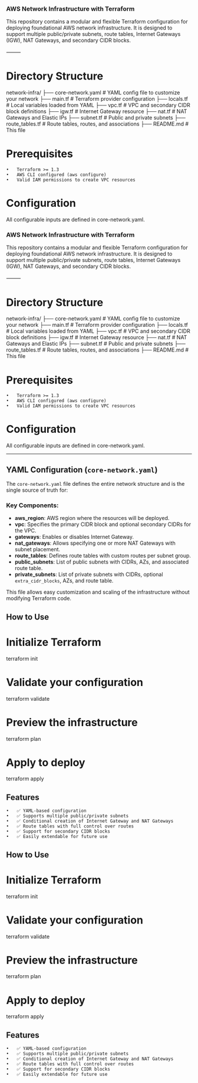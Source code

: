 ### AWS Network Infrastructure with Terraform

This repository contains a modular and flexible Terraform configuration for deploying foundational AWS network infrastructure. It is designed to support multiple public/private subnets, route tables, Internet Gateways (IGW), NAT Gateways, and secondary CIDR blocks.

⸻
# Directory Structure
network-infra/
├── core-network.yaml         # YAML config file to customize your network
├── main.tf                   # Terraform provider configuration
├── locals.tf                 # Local variables loaded from YAML
├── vpc.tf                    # VPC and secondary CIDR block definitions
├── igw.tf                    # Internet Gateway resource
├── nat.tf                    # NAT Gateways and Elastic IPs
├── subnet.tf                 # Public and private subnets
├── route_tables.tf           # Route tables, routes, and associations
├── README.md                 # This file


# Prerequisites
	•	Terraform >= 1.3
	•	AWS CLI configured (aws configure)
	•	Valid IAM permissions to create VPC resources

# Configuration

All configurable inputs are defined in core-network.yaml.

### AWS Network Infrastructure with Terraform

This repository contains a modular and flexible Terraform configuration for deploying foundational AWS network infrastructure. It is designed to support multiple public/private subnets, route tables, Internet Gateways (IGW), NAT Gateways, and secondary CIDR blocks.

⸻
# Directory Structure
network-infra/
├── core-network.yaml         # YAML config file to customize your network
├── main.tf                   # Terraform provider configuration
├── locals.tf                 # Local variables loaded from YAML
├── vpc.tf                    # VPC and secondary CIDR block definitions
├── igw.tf                    # Internet Gateway resource
├── nat.tf                    # NAT Gateways and Elastic IPs
├── subnet.tf                 # Public and private subnets
├── route_tables.tf           # Route tables, routes, and associations
├── README.md                 # This file


# Prerequisites
	•	Terraform >= 1.3
	•	AWS CLI configured (aws configure)
	•	Valid IAM permissions to create VPC resources

# Configuration

All configurable inputs are defined in core-network.yaml.

---

## YAML Configuration (`core-network.yaml`)

The `core-network.yaml` file defines the entire network structure and is the single source of truth for:

### Key Components:
- **aws_region**: AWS region where the resources will be deployed.
- **vpc**: Specifies the primary CIDR block and optional secondary CIDRs for the VPC.
- **gateways**: Enables or disables Internet Gateway.
- **nat_gateways**: Allows specifying one or more NAT Gateways with subnet placement.
- **route_tables**: Defines route tables with custom routes per subnet group.
- **public_subnets**: List of public subnets with CIDRs, AZs, and associated route table.
- **private_subnets**: List of private subnets with CIDRs, optional `extra_cidr_blocks`, AZs, and route table.

This file allows easy customization and scaling of the infrastructure without modifying Terraform code.
## How to Use
# Initialize Terraform
terraform init

# Validate your configuration
terraform validate

# Preview the infrastructure
terraform plan

# Apply to deploy
terraform apply


## Features
	•	✅ YAML-based configuration
	•	✅ Supports multiple public/private subnets
	•	✅ Conditional creation of Internet Gateway and NAT Gateways
	•	✅ Route tables with full control over routes
	•	✅ Support for secondary CIDR blocks
	•	✅ Easily extendable for future use

## How to Use
# Initialize Terraform
terraform init

# Validate your configuration
terraform validate

# Preview the infrastructure
terraform plan

# Apply to deploy
terraform apply


## Features
	•	✅ YAML-based configuration
	•	✅ Supports multiple public/private subnets
	•	✅ Conditional creation of Internet Gateway and NAT Gateways
	•	✅ Route tables with full control over routes
	•	✅ Support for secondary CIDR blocks
	•	✅ Easily extendable for future use